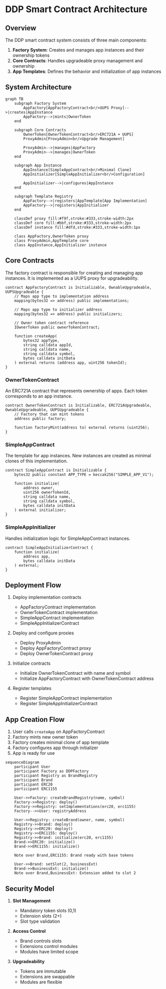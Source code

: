 # DDP Smart Contract Architecture

## Overview

The DDP smart contract system consists of three main components:

1. **Factory System**: Creates and manages app instances and their ownership tokens
2. **Core Contracts**: Handles upgradeable proxy management and ownership
3. **App Templates**: Defines the behavior and initialization of app instances

## System Architecture

<FullscreenDiagram>

```mermaid
graph TB
    subgraph Factory System
        AppFactory[AppFactoryContract<br/>UUPS Proxy]-->|creates|AppInstance
        AppFactory-->|mints|OwnerToken
    end

    subgraph Core Contracts
        OwnerToken[OwnerTokenContract<br/>ERC721A + UUPS]
        ProxyAdmin[ProxyAdmin<br/>Upgrade Management]
        
        ProxyAdmin-->|manages|AppFactory
        ProxyAdmin-->|manages|OwnerToken
    end

    subgraph App Instance
        AppInstance[SimpleAppContract<br/>Minimal Clone]
        AppInitializer[SimpleAppInitializer<br/>Configuration]
        
        AppInitializer-->|configures|AppInstance
    end

    subgraph Template Registry
        AppFactory-->|registers|AppTemplate[App Implementation]
        AppFactory-->|registers|AppInitializer
    end

    classDef proxy fill:#f9f,stroke:#333,stroke-width:2px
    classDef core fill:#bbf,stroke:#333,stroke-width:2px
    classDef instance fill:#dfd,stroke:#333,stroke-width:1px

    class AppFactory,OwnerToken proxy
    class ProxyAdmin,AppTemplate core
    class AppInstance,AppInitializer instance
```

</FullscreenDiagram>

## Core Contracts

The factory contract is responsible for creating and managing app instances. It is implemented as a UUPS proxy for upgradeability.

```solidity
contract AppFactoryContract is Initializable, OwnableUpgradeable, UUPSUpgradeable {
    // Maps app type to implementation address
    mapping(bytes32 => address) public implementations;
    
    // Maps app type to initializer address
    mapping(bytes32 => address) public initializers;
    
    // Owner token contract reference
    IOwnerToken public ownerTokenContract;
    
    function createApp(
        bytes32 appType,
        string calldata appId,
        string calldata name,
        string calldata symbol,
        bytes calldata initData
    ) external returns (address app, uint256 tokenId);
}
```

### OwnerTokenContract

An ERC721A contract that represents ownership of apps. Each token corresponds to an app instance.

```solidity
contract OwnerTokenContract is Initializable, ERC721AUpgradeable, OwnableUpgradeable, UUPSUpgradeable {
    // Factory that can mint tokens
    address public factory;
    
    function factoryMint(address to) external returns (uint256);
}
```

### SimpleAppContract

The template for app instances. New instances are created as minimal clones of this implementation.

```solidity
contract SimpleAppContract is Initializable {
    bytes32 public constant APP_TYPE = keccak256("SIMPLE_APP_V1");
    
    function initialize(
        address owner,
        uint256 ownerTokenId,
        string calldata name,
        string calldata symbol,
        bytes calldata initData
    ) external initializer;
}
```

### SimpleAppInitializer

Handles initialization logic for SimpleAppContract instances.

```solidity
contract SimpleAppInitializerContract {
    function initialize(
        address app,
        bytes calldata initData
    ) external;
}
```

## Deployment Flow

1. Deploy implementation contracts
   - AppFactoryContract implementation
   - OwnerTokenContract implementation
   - SimpleAppContract implementation
   - SimpleAppInitializerContract

2. Deploy and configure proxies
   - Deploy ProxyAdmin
   - Deploy AppFactoryContract proxy
   - Deploy OwnerTokenContract proxy

3. Initialize contracts
   - Initialize OwnerTokenContract with name and symbol
   - Initialize AppFactoryContract with OwnerTokenContract address

4. Register templates
   - Register SimpleAppContract implementation
   - Register SimpleAppInitializerContract

## App Creation Flow

1. User calls `createApp` on AppFactoryContract
2. Factory mints new owner token
3. Factory creates minimal clone of app template
4. Factory configures app through initializer
5. App is ready for use


<FullscreenDiagram>

```mermaid
sequenceDiagram
    participant User
    participant Factory as DDPFactory
    participant Registry as BrandRegistry
    participant Brand
    participant ERC20
    participant ERC1155
    
    User->>Factory: createBrandRegistry(name, symbol)
    Factory->>Registry: deploy()
    Factory->>Registry: setImplementations(erc20, erc1155)
    Factory-->>User: registryAddress
    
    User->>Registry: createBrand(owner, name, symbol)
    Registry->>Brand: deploy()
    Registry->>ERC20: deploy()
    Registry->>ERC1155: deploy()
    Registry->>Brand: initialize(erc20, erc1155)
    Brand->>ERC20: initialize()
    Brand->>ERC1155: initialize()
    
    Note over Brand,ERC1155: Brand ready with base tokens
    
    User->>Brand: setSlot(2, businessExt)
    Brand->>BusinessExt: initialize()
    Note over Brand,BusinessExt: Extension added to slot 2
```

</FullscreenDiagram>

## Security Model

1. **Slot Management**
   - Mandatory token slots (0,1)
   - Extension slots (2+)
   - Slot type validation

2. **Access Control**
   - Brand controls slots
   - Extensions control modules
   - Modules have limited scope

3. **Upgradeability**
   - Tokens are immutable
   - Extensions are swappable
   - Modules are flexible
